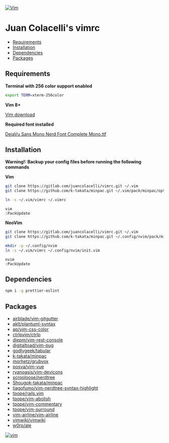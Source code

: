 [![Vim](https://www.vim.org/images/vim_editor.gif)](https://www.vim.org)

# Juan Colacelli's vimrc

- [Requirements](#requirements)
- [Installation](#installation)
- [Dependencies](#dependencies)
- [Packages](#packages)

## Requirements

**Terminal with 256 color support enabled**

```bash
export TERM=xterm-256color
```

**Vim 8+**

[Vim download](https://www.vim.org/download.php)

**Required font installed**

[DejaVu Sans Mono Nerd Font Complete Mono.ttf](https://github.com/ryanoasis/nerd-fonts/raw/master/patched-fonts/DejaVuSansMono/Regular/complete/DejaVu%20Sans%20Mono%20Nerd%20Font%20Complete%20Mono.ttf)

## Installation

**Warning!: Backup your config files before running the following commands**


**Vim**

```bash
git clone https://gitlab.com/juancolacelli/vimrc.git ~/.vim
git clone https://github.com/k-takata/minpac.git ~/.vim/pack/minpac/opt/minpac

ln -s ~/.vim/vimrc ~/.vimrc
```

```viml
vim
:PackUpdate
```

**NeoVim**

```bash
git clone https://gitlab.com/juancolacelli/vimrc.git ~/.vim
git clone https://github.com/k-takata/minpac.git ~/.config/nvim/pack/minpac/opt

mkdir -p ~/.config/nvim
ln -s ~/.vim/vimrc ~/.config/nvim/init.vim
```

```viml
nvim
:PackUpdate
```

## Dependencies

```bash
npm i -g prettier-eslint
```

## Packages

- [airblade/vim-gitgutter](https://github.com/airblade/vim-gitgutter)
- [aklt/plantuml-syntax](https://github.com/aklt/plantuml-syntax)
- [ap/vim-css-color](https://github.com/ap/vim-css-color)
- [ctrlpvim/ctrlp](https://github.com/ctrlpvim/ctrlp)
- [diepm/vim-rest-console](https://github.com/diepm/vim-rest-console)
- [digitaltoad/vim-pug](https://github.com/digitaltoad/vim-pug)
- [godlygeek/tabular](https://github.com/godlygeek/tabular)
- [k-takata/minpac](https://github.com/k-takata/minpac)
- [morhetz/grubvox](https://github.com/morhetz/gruvbox)
- [posva/vim-vue](https://github.com/posva/vim-vue)
- [ryanoasis/vim-devicons](https://github.com/ryanoasis/vim-devicons)
- [scrooloose/nerdtree](https://github.com/scrooloose/nerdtree)
- [Shougok-takata/minpac](https://github.com/Shougok-takata/minpac)
- [tiagofumo/vim-nerdtree-syntax-highlight](https://github.com/tiagofumo/vim-nerdtree-syntax-highlight)
- [tpope/rails.vim](https://github.com/tpope/rails.vim)
- [tpope/vim-abolish](https://github.com/tpope/vim-abolish)
- [tpope/vim-commentary](https://github.com/tpope/vim-commentary)
- [tpope/vim-surround](https://github.com/tpope/vim-surround)
- [vim-airline/vim-airline](https://github.com/vim-airline/vim-airline)
- [vimwiki/vimwiki](https://github.com/vimwiki/vimwiki)
- [w0rp/ale](https://github.com/w0rp/ale)

[![vim](https://www.vim.org/images/vim_created.gif)](https://www.vim.org)
